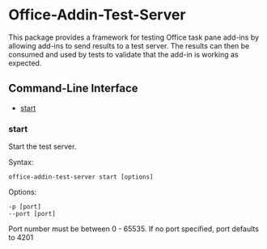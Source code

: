 # Office-Addin-Test-Server

This package provides a framework for testing Office task pane add-ins by allowing add-ins to send results to a test server. The results can then be consumed and used by tests to validate that the add-in is working as expected.

## Command-Line Interface
* [start](#start)

### start
Start the test server. 

Syntax:

`office-addin-test-server start [options]`

Options:

`-p [port]`<br>
`--port [port]`<br>

Port number must be between 0 - 65535. If no port specified, port defaults to 4201
#
